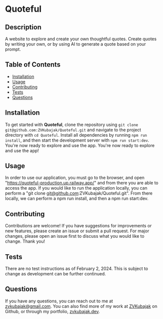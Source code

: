 # Quoteful

## Description

A website to explore and create your own thoughtful quotes. Create quotes by writing your own, or by using AI to generate a quote based on your prompt.

## Table of Contents
- [Installation](#installation)
- [Usage](#usage)
- [Contributing](#contributing)
- [Tests](#tests)
- [Questions](#questions)

## Installation
To get started with **Quoteful**, clone the repository using `git clone git@github.com:ZVKubajak/Quoteful.git` and navigate to the project directory with `cd Quoteful`. Install all dependencies by running `npm run install`, and then start the development server with `npm run start:dev`. You're now ready to explore and use the app. You're now ready to explore and use the app!

## Usage
In order to use our application, you must go to the browser, and open "https://quoteful-production.up.railway.app/" and from there you are able to access the app. If you would like to run the application locally, you can perform a "git clone git@github.com:ZVKubajak/Quoteful.git". From there locally, we can perform a npm run install, and then a npm run start:dev.

## Contributing
Contributions are welcome! If you have suggestions for improvements or new features, please create an issue or submit a pull request. For major changes, please open an issue first to discuss what you would like to change. Thank you!

## Tests
There are no test instructions as of February 2, 2024. This is subject to change as development can be further continued.

## Questions
If you have any questions, you can reach out to me at [zvkubajak@gmail.com](mailto:zvkubajak@gmail.com). You can also find more of my work at [ZVKubajak](https://github.com/ZVKubajak) on Github, or through my portfolio, [zvkubajak.dev](https://zvkubajak.dev).
